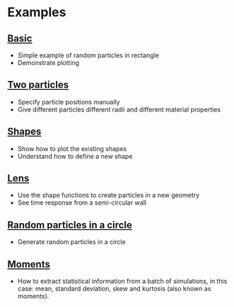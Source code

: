 # Examples

## [Basic](basic/README.md)
- Simple example of random particles in rectangle
- Demonstrate plotting

## [Two particles](two_particles/README.md)
- Specify particle positions manually
- Give different particles different radii and different material properties

## [Shapes](shapes/README.md)
- Show how to plot the existing shapes
- Understand how to define a new shape

## [Lens](lens/README.md)
- Use the shape functions to create particles in a new geometry
- See time response from a semi-circular wall

## [Random particles in a circle](random_particles_in_circle/README.md)
- Generate random particles in a circle

## [Moments](moments/README.md)
- How to extract statistical information from a batch of simulations, in this
  case: mean, standard deviation, skew and kurtosis (also known as moments). 
